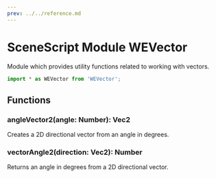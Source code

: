 ```yaml
---
prev: ../../reference.md
---
```


# SceneScript Module WEVector

Module which provides utility functions related to working with vectors.

```js
import * as WEVector from 'WEVector';
```

## Functions

### angleVector2(angle: Number): Vec2

Creates a 2D directional vector from an angle in degrees.

### vectorAngle2(direction: Vec2): Number

Returns an angle in degrees from a 2D directional vector. 